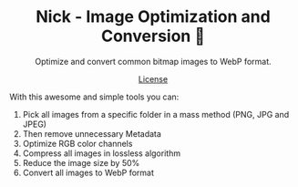 <h1 align="center">Nick - Image Optimization and Conversion 🗾</h1>

<p align="center">Optimize and convert common bitmap images to WebP format.</p>

<p align="center">
  <a href="./LICENSE">License</a>
</p>

<p>With this awesome and simple tools you can:</p>
<ol>
<li>Pick all images from a specific folder in a mass method (PNG, JPG and JPEG)</li>
<li>Then remove unnecessary Metadata</li>
<li>Optimize RGB color channels</li>
<li>Compress all images in lossless algorithm</li>
<li>Reduce the image size by 50%</li>
<li>Convert all images to WebP format</li>
</ol>